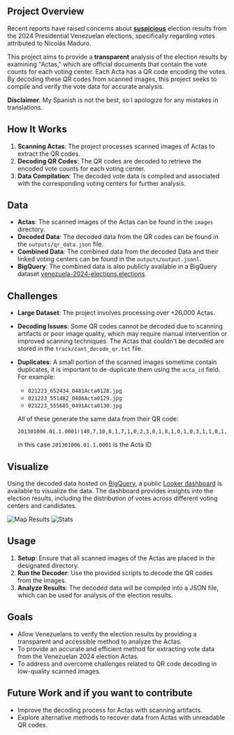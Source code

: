 ## Project Overview

Recent reports have raised concerns about <u>**suspicious**</u> election results from the 2024 Presidential Venezuelan elections, specifically regarding votes attributed to Nicolás Maduro. 

This project aims to provide a **transparent** analysis of the election results by examining "Actas," which are official documents that contain the vote counts for each voting center. Each Acta has a QR code encoding the votes. By decoding these QR codes from scanned images, this project seeks to compile and verify the vote data for accurate analysis.

**Disclaimer**: My Spanish is not the best, so I apologize for any mistakes in translations.

## How It Works

1. **Scanning Actas**: The project processes scanned images of Actas to extract the QR codes.
2. **Decoding QR Codes**: The QR codes are decoded to retrieve the encoded vote counts for each voting center.
3. **Data Compilation**: The decoded vote data is compiled and associated with the corresponding voting centers for further analysis.

## Data
- **Actas**: The scanned images of the Actas can be found in the `images` directory.
- **Decoded Data**: The decoded data from the QR codes can be found in the `outputs/qr_data.json` file.
- **Combined Data**: The combined data from the decoded Data and their linked voting centers can be found in the `outputs/output.jsonl`.
- **BigQuery**: The combined data is also publicly available in a BigQuery dataset [venezuela-2024-elections.elections](https://console.cloud.google.com/bigquery?project=venezuela-2024-elections&ws=!1m4!1m3!3m2!1svenezuela-2024-elections!2selections).

## Challenges

- **Large Dataset**: The project involves processing over +26,000 Actas.
- **Decoding Issues**: Some QR codes cannot be decoded due to scanning artifacts or poor image quality, which may require manual intervention or improved scanning techniques. The Actas that couldn't be decoded are stored in the `track/cant_decode_qr.txt` file.
- **Duplicates**: A small portion of the scanned images sometime contain duplicates, it is important to de-duplicate them using the `acta_id` field. For example:

  - `021223_652434_0481Acta0128.jpg`
  - `021223_551482_0486Acta0129.jpg`
  - `021223_555685_0491Acta0130.jpg`
  
  All of these generate the same data from their QR code:
  ```
  201301006.01.1.0001!140,7,10,8,1,7,1,0,2,3,0,1,8,1,0,1,0,3,1,1,0,1,0,0,0,0,0,0,1,2,0,0,0,5,7,155,1,1!0!0
  ```
  
  in this case `201301006.01.1.0001` is the Acta ID

## Visualize

Using the decoded data hosted on [BigQuery](https://console.cloud.google.com/bigquery?project=venezuela-2024-elections&ws=!1m4!1m3!3m2!1svenezuela-2024-elections!2selections), a public [Looker dashboard](https://lookerstudio.google.com/u/0/reporting/7aa251e8-0f27-4541-b570-9aa03abe42ac/page/tEnnC) is available to visualize the data. The dashboard provides insights into the election results, including the distribution of votes across different voting centers and candidates.

![Map Results](https://i.imgur.com/sv7sMEW.png)
![Stats](https://i.imgur.com/qMhbVPf.png)

## Usage

1. **Setup**: Ensure that all scanned images of the Actas are placed in the designated directory.
2. **Run the Decoder**: Use the provided scripts to decode the QR codes from the images.
3. **Analyze Results**: The decoded data will be compiled into a JSON file, which can be used for analysis of the election results.

## Goals

- Allow Venezuelans to verify the election results by providing a transparent and accessible method to analyze the Actas.
- To provide an accurate and efficient method for extracting vote data from the Venezuelan 2024 election Actas.
- To address and overcome challenges related to QR code decoding in low-quality scanned images.

## Future Work and if you want to contribute

- Improve the decoding process for Actas with scanning artifacts.
- Explore alternative methods to recover data from Actas with unreadable QR codes.